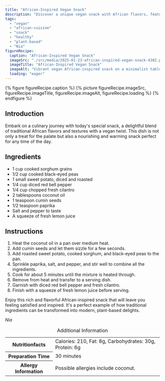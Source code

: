 ```yaml
---
title: "African-Inspired Vegan Snack"
description: "Discover a unique vegan snack with African flavors, featuring sorghum, black-eyed peas, and sweet potatoes, perfect for any time of the day."
tags:
  - "vegan"
  - "african-cuisine"
  - "snack"
  - "healthy"
  - "plant-based"
  - "Nia"
figureRecipe: 
  caption: "African-Inspired Vegan Snack"
  imageSrc: "./src/media/2025-01-23-african-inspired-vegan-snack-4382.png"
  imageTitle: "African-Inspired Vegan Snack"
  imageAlt: "Vibrant vegan African-inspired snack on a minimalist table, featuring sorghum, black-eyed peas, sweet potatoes, red peppers, cilantro, and lemon drizzle."
  loading: "eager"
---
```


{% figure figureRecipe.caption %}
{% picture figureRecipe.imageSrc, figureRecipe.imageTitle, figureRecipe.imageAlt, figureRecipe.loading %}
{% endfigure %}

## Introduction

Embark on a culinary journey with today's special snack, a delightful blend of traditional African flavors and textures with a vegan twist. This dish is not only a treat for the palate but also a nourishing and warming snack perfect for any time of the day.

## Ingredients

- 1 cup cooked sorghum grains
- 1/2 cup cooked black-eyed peas
- 1 small sweet potato, diced and roasted
- 1/4 cup diced red bell pepper
- 1/4 cup chopped fresh cilantro
- 2 tablespoons coconut oil
- 1 teaspoon cumin seeds
- 1/2 teaspoon paprika
- Salt and pepper to taste
- A squeeze of fresh lemon juice

## Instructions

1. Heat the coconut oil in a pan over medium heat.
2. Add cumin seeds and let them sizzle for a few seconds.
3. Add roasted sweet potato, cooked sorghum, and black-eyed peas to the pan.
4. Sprinkle paprika, salt, and pepper, and stir well to combine all the ingredients.
5. Cook for about 5 minutes until the mixture is heated through.
6. Remove from heat and transfer to a serving dish.
7. Garnish with diced red bell pepper and fresh cilantro.
8. Finish with a squeeze of fresh lemon juice before serving.

Enjoy this rich and flavorful African-inspired snack that will leave you feeling satisfied and inspired. It's a perfect example of how traditional ingredients can be transformed into modern, plant-based delights.

*Nia*

<table><caption class='sr-only'>Additional Information</caption><tr><th>Nutritionfacts</th><td>Calories: 210, Fat: 8g, Carbohydrates: 30g, Protein: 6g&nbsp;</td></tr><tr><th>Preparation Time</th><td>30 minutes&nbsp;</td></tr><tr><th>Allergy Information</th><td>Possible allergies include coconut.&nbsp;</td></tr></table>

